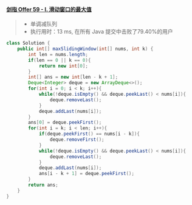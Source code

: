 #### [剑指 Offer 59 - I. 滑动窗口的最大值](https://leetcode-cn.com/problems/hua-dong-chuang-kou-de-zui-da-zhi-lcof/)

> - 单调减队列
> - 执行用时：13 ms, 在所有 Java 提交中击败了79.40%的用户

```java
class Solution {
    public int[] maxSlidingWindow(int[] nums, int k) {
        int len = nums.length;
        if(len == 0 || k == 0){
            return new int[0];
        }
        int[] ans = new int[len - k + 1];
        Deque<Integer> deque = new ArrayDeque<>();
        for(int i = 0; i < k; i++){
            while(!deque.isEmpty() && deque.peekLast() < nums[i]){
                deque.removeLast();
            }
            deque.addLast(nums[i]);
        }
        ans[0] = deque.peekFirst();
        for(int i = k; i < len; i++){
            if(deque.peekFirst() == nums[i - k]){
                deque.removeFirst();
            }
            while(!deque.isEmpty() && deque.peekLast() < nums[i]){
                deque.removeLast();
            }
            deque.addLast(nums[i]);
            ans[i - k + 1] = deque.peekFirst();
        }
        return ans;
    }
}
```

